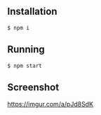 
## Installation

```
$ npm i
```

## Running

```
$ npm start
```

## Screenshot

https://imgur.com/a/pJd8SdK
